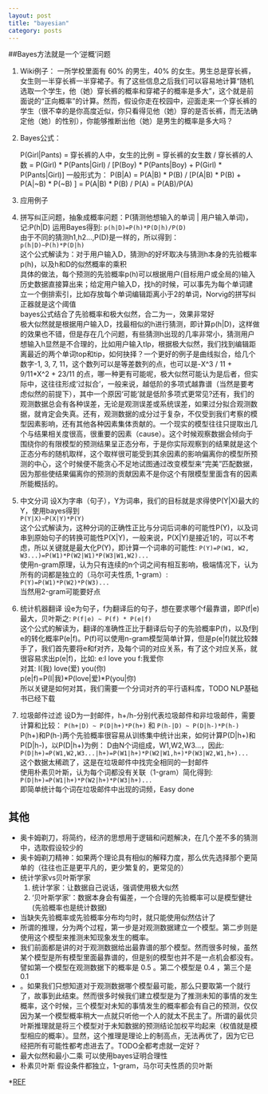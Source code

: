 ```yaml
---
layout: post
title: "bayesian"
category: posts
---
```


##Bayes方法就是一个‘逆概’问题

1. Wiki例子：
一所学校里面有 60% 的男生，40% 的女生。男生总是穿长裤，女生则一半穿长裤一半穿裙子。有了这些信息之后我们可以容易地计算“随机选取一个学生，他（她）穿长裤的概率和穿裙子的概率是多大”，这个就是前面说的“正向概率”的计算。然而，假设你走在校园中，迎面走来一个穿长裤的学生（很不幸的是你高度近似，你只看得见他（她）穿的是否长裤，而无法确定他（她）的性别），你能够推断出他（她）是男生的概率是多大吗？

2. Bayes公式：

    P(Girl|Pants) = 穿长裤的人中，女生的比例 = 穿长裤的女生数 / 穿长裤的人数
                  = P(Girl) * P(Pants|Girl) / [P(Boy) * P(Pants|Boy) + P(Girl) * P(Pants|Girl)]
    一般形式为：
    P(B|A) = P(A|B) * P(B) / [P(A|B) * P(B) + P(A|~B) * P(~B) ]
           = P(A|B) * P(B) / P(A)
           = P(AB)/P(A)

3. 应用例子
  1. 拼写纠正问题，抽象成概率问题：P(猜测他想输入的单词 | 用户输入单词)，记:P(h|D)
  运用Bayes得到: `p(h|D)=P(h)*P(D|h)/P(D)`  
  由于不同的猜测h1,h2...,P(D)是一样的，所以得到：  
  `p(h|D)~P(h)*P(D|h)`  
  这个公式解读为：对于用户输入D，猜测h的好坏取决与猜测h本身的先验概率p(h)，以及h和D的似然概率的乘积  
  具体的做法，每个预测的先验概率p(h)可以根据用户(目标用户或全局的)输入历史数据直接算出来；给定用户输入D，找h的时候，可以事先为每个单词建立一个倒排索引，比如存放每个单词编辑距离小于2的单词，Norvig的拼写纠正器就是这个阈值  
  bayes公式结合了先验概率和极大似然，合二为一，效果非常好  
  极大似然就是根据用户输入D，找最相似的h进行猜测，即计算p(h|D)，这样做的效果也不错，但是存在几个问题，有些猜测h出现的几率非常小，猜测用户想输入h显然是不合理的，比如用户输入tlp，根据极大似然，我们找到编辑距离最近的两个单词top和tip，如何抉择？一个更好的例子是曲线拟合，给几个数字-1, 3, 7, 11，这个数列可以是等差数列的点，也可以是-X^3 / 11 + 9/11*X^2 + 23/11
  的点，哪一种更有可能呢，极大似然可能认为是后者，但实际中，这往往形成‘过拟合’，一般来说，越低阶的多项式越靠谱（当然是要考虑似然的前提下），其中一个原因‘可能’就是低阶多项式更常见?还有，我们的观测数据总会有各种误差，无论是观测误差或系统误差，如果过分拟合观测数据，就肯定会失真。还有，观测数据的成分过于复杂，不仅受到我们考察的模型因素影响，还有其他各种因素集体贡献的。一个现实的模型往往只提取出几个与结果相关度很高，很重要的因素（cause）。这个时候观察数据会倾向于围绕你的有限模型的预测结果呈正态分布，于是你实际观察到的结果就是这个正态分布的随机取样，这个取样很可能受到其余因素的影响偏离你的模型所预测的中心，这个时候便不能贪心不足地试图通过改变模型来“完美”匹配数据，因为那些使结果偏离你的预测的贡献因素不是你这个有限模型里面含有的因素所能概括的。

  2. 中文分词
  设X为字串（句子），Y为词串，我们的目标就是求得使P(Y|X)最大的Y，使用bayes得到  
  `P(Y|X)~P(X|Y)*P(Y)`  
  这个公式解读为，这种分词的正确性正比与分词后词串的可能性P(Y)，以及词串到原始句子的转换可能性P(X|Y)，一般来说，P(X|Y)是接近1的，可以不考虑，所以关键就是最大化P(Y)，即计算一个词串的可能性:
  `P(Y)=P(W1, W2, W3...)=P(W1)*P(W2|W1)*P(W3|W1,W2)...`  
  使用n-gram原理，认为只有连续的n个词之间有相互影响，极端情况下，认为所有的词都是独立的（马尔可夫性质, 1-gram）:  
  `P(Y)=P(W1)*P(W2)*P(W3)...`  
  当然用2-gram可能要好点  

  3. 统计机器翻译
  设e为句子，f为翻译后的句子，想在要求哪个f最靠谱，即P(f|e)最大，贝叶斯之:
  `P(f|e) ~ P(f) * P(e|f)`  
  这个公式的解读为，翻译的准确性正比于翻译后句子的先验概率P(f)，以及f到e的转化概率P(e|f)。P(f)可以使用n-gram模型简单计算，但是p(e|f)就比较棘手了，我们首先要将e和f对齐，及每个词的对应关系，有了这个对应关系，就很容易求出p(e|f)，比如:
  e:I love you f:我爱你  
  对其: I(我) love(爱) you(你)  
  p(e|f)=P(I|我)*P(love|爱)*P(you|你)  
  所以关键是如何对其，我们需要一个分词对齐的平行语料库，TODO NLP基础书已经下载

  4. 垃圾邮件过滤
  设D为一封邮件，h+/h-分别代表垃圾邮件和非垃圾邮件，需要计算和比较：
  `P(h+|D) ~ P(D|h+)*P(h+)` 和 `P(h-|D) ~ P(D|h-)*P(h-)`    
  P(h+)和P(h-)两个先验概率很容易从训练集中统计出来，如何计算P(D|h+)和P(D|h-)，以P(D|h+)为例：
  D由N个词组成，W1,W2,W3...，因此:  
  `P(D|h+)=P(W1,W2,W3...|h+)=P(W1|h+)*P(W2|W1,h+)*P(W3|W2,W1,h+)...`  
  这个数据太稀疏了，这是在垃圾邮件中找完全相同的一封邮件  
  使用朴素贝叶斯，认为每个词都没有关联（1-gram）简化得到:  
  `P(D|h+)=P(W1|h+)*P(W2|h+)*P(W3|h+)...`  
  即简单统计每个词在垃圾邮件中出现的词频，Easy done

## 其他
* 奥卡姆剃刀，将简约，经济的思想用于逻辑和问题解决，在几个差不多的猜测中，选取假设较少的
* 奥卡姆剃刀精神：如果两个理论具有相似的解释力度，那么优先选择那个更简单的（往往也正是更平凡的，更少繁复的，更常见的）
* 统计学家vs贝叶斯学家
  1. 统计学家：让数据自己说话，强调使用极大似然
  2. ‘贝叶斯学家’：数据本身会有偏差，一个合理的先验概率可以是模型健壮(先验概率也是统计数据)
* 当缺失先验概率或先验概率分布均匀时，就只能使用似然估计了
* 所谓的推理，分为两个过程，第一步是对观测数据建立一个模型。第二步则是使用这个模型来推测未知现象发生的概率。
* 我们前面都是讲的对于观测数据给出最靠谱的那个模型。然而很多时候，虽然某个模型是所有模型里面最靠谱的，但是别的模型也并不是一点机会都没有。譬如第一个模型在观测数据下的概率是 0.5 。第二个模型是 0.4 ，第三个是 0.1
* 。如果我们只想知道对于观测数据哪个模型最可能，那么只要取第一个就行了，故事到此结束。然而很多时候我们建立模型是为了推测未知的事情的发生概率，这个时候，三个模型对未知的事情发生的概率都会有自己的预测，仅仅因为某一个模型概率稍大一点就只听他一个人的就太不民主了。所谓的最优贝叶斯推理就是将三个模型对于未知数据的预测结论加权平均起来（权值就是模型相应的概率）。显然，这个推理是理论上的制高点，无法再优了，因为它已经把所有可能性都考虑进去了。TODO全都考虑就一定好？
* 最大似然和最小二乘 可以使用bayes证明合理性
* 朴素贝叶斯 假设条件都独立，1-gram，马尔可夫性质的贝叶斯  

*[REF](http://mindhacks.cn/2008/09/21/the-magical-bayesian-method/) 
